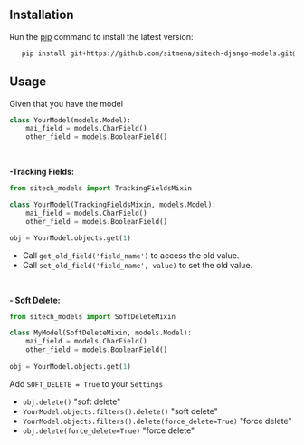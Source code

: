 
## Installation

Run the [pip](https://pip.pypa.io/en/stable/) command to install the latest version:

```bash
   pip install git+https://github.com/sitmena/sitech-django-models.git@v0.1
```

## Usage
Given that you have the model
```python
class YourModel(models.Model):
    mai_field = models.CharField()
    other_field = models.BooleanField()
```        
<br/>  
        
**-Tracking Fields:** 
```python
from sitech_models import TrackingFieldsMixin

class YourModel(TrackingFieldsMixin, models.Model):
    mai_field = models.CharField()
    other_field = models.BooleanField()

obj = YourModel.objects.get(1)
```  
 - Call `get_old_field('field_name')` to access the old value.
 - Call `set_old_field('field_name', value)` to set the old value.

<br/>  

**- Soft Delete:** 
```python
from sitech_models import SoftDeleteMixin

class MyModel(SoftDeleteMixin, models.Model):
    mai_field = models.CharField()
    other_field = models.BooleanField()
    
obj = YourModel.objects.get(1)
```  

Add `SOFT_DELETE = True` to your `Settings` 
-  `obj.delete()`  "soft delete"
-  `YourModel.objects.filters().delete()`  "soft delete"
-  `YourModel.objects.filters().delete(force_delete=True)`  "force delete"
-  `obj.delete(force_delete=True)`  "force delete"
